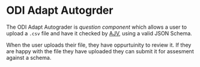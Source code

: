 # ODI Adapt Autogrder 



The ODI Adapt Autograder is  *question component* which allows a user to upload a `.csv` file and have it checked by [AJV](https://ajv.js.org/), using a valid JSON Schema. 

When the user uploads their file, they have oppurtuinity to review it. If they are happy with the file they have uploaded they can submit it for assesment against a schema.
